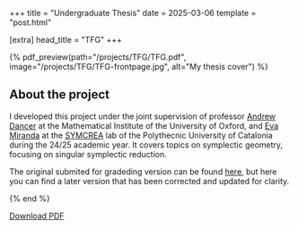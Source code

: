 +++
title = "Undergraduate Thesis"
date = 2025-03-06
template = "post.html"

[extra]
head_title  = "TFG"
+++


{% pdf_preview(path="/projects/TFG/TFG.pdf", image="/projects/TFG/TFG-frontpage.jpg", alt="My thesis cover") %}

## About the project

I developed this project under the joint supervision of professor [Andrew Dancer](https://www.maths.ox.ac.uk/people/andrew.dancer) at the Mathematical Institute of the University of Oxford, and [Eva Miranda](https://web.mat.upc.edu/eva.miranda/nova/) at the [SYMCREA](https://sites.google.com/upc.edu/symcrea/) lab of the Polythecnic University of Catalonia during the 24/25 academic year. It covers topics on symplectic geometry, focusing on singular symplectic reduction.

The original submited for gradeding version can be found [here](https://upcommons.upc.edu/), but here you can find a later version that has been corrected and updated for clarity.

{% end %}

<a href="/projects/TFG/TFG.pdf" download>Download PDF</a></p>



